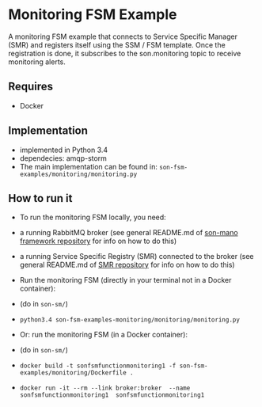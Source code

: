 # Monitoring FSM Example
A monitoring FSM example that connects to Service Specific Manager (SMR) and registers itself using the SSM / FSM template. Once the registration is done, it subscribes to the son.monitoring topic to receive monitoring alerts.

## Requires
* Docker

## Implementation
* implemented in Python 3.4
* dependecies: amqp-storm
* The main implementation can be found in: `son-fsm-examples/monitoring/monitoring.py`

## How to run it

* To run the monitoring FSM locally, you need:
 * a running RabbitMQ broker (see general README.md of [son-mano framework repository](https://github.com/sonata-nfv/son-mano-framework) for info on how to do this)
 * a running Service Specific Registry (SMR) connected to the broker (see general README.md of [SMR repository](https://github.com/sonata-nfv/son-mano-framework) for info on how to do this)

* Run the monitoring FSM (directly in your terminal not in a Docker container):
 * (do in `son-sm/`)
 * `python3.4 son-fsm-examples-monitoring/monitoring/monitoring.py`

* Or: run the monitoring FSM (in a Docker container):
 * (do in `son-sm/`)
 * `docker build -t sonfsmfunctionmonitoring1 -f son-fsm-examples/monitoring/Dockerfile .`
 * `docker run -it --rm --link broker:broker  --name sonfsmfunctionmonitoring1  sonfsmfunctionmonitoring1`
